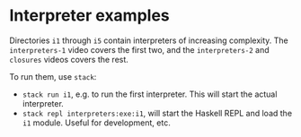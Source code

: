 # Interpreter examples

Directories `i1` through `i5` contain interpreters of increasing complexity.
The `interpreters-1` video covers the first two, and the `interpreters-2` and `closures` videos
covers the rest.

To run them, use `stack`:

- `stack run i1`, e.g. to run the first interpreter.  This will start the actual interpreter.
- `stack repl interpreters:exe:i1`, will start the Haskell REPL and load the `i1` module.  Useful for development, etc.
